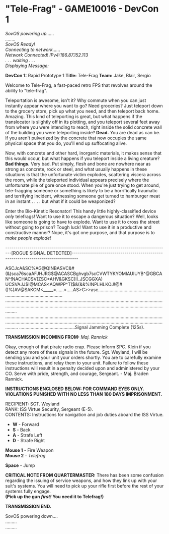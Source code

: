# **"Tele-Frag" - GAME10016 - DevCon 1**

_SovOS powering up...…  
.....…  
SovOS Ready!  
Connecting to network...…  
Network Connected! IPv4:186.87.152.113  
. . . waiting . . .  
Displaying Message:_  

**DevCon 1:** Rapid Prototype 1
**Title:** Tele-Frag
**Team:** Jake, Blair, Sergio

Welcome to Tele-Frag, a fast-paced retro FPS that revolves around the ability to "tele-frag". 

Teleportation is awesome, isn't it? Why commute when you can just instantly appear where you want to go? Need groceries? Just teleport down to the grocery store, pick up what you need, and then teleport back home. Amazing. This kind of teleporting is great, but what happens if the translocator is slightly off in its plotting, and you teleport several feet away from where you were intending to reach, right inside the solid concrete wall of the building you were teleporting inside? **Dead.** You are dead as can be. If you aren't pulverized by the concrete that now occupies the same physical space that you do, you'll end up suffocating alive. 

Now, with concrete and other hard, inorganic materials, it makes sense that this would occur, but what happens if you teleport inside a living creature? **Bad things.** Very bad. Put simply, flesh and bone are nowhere near as strong as concrete, rock or steel, and what usually happens in these situations is that the unfortunate victim explodes, scattering viscera across the room, while the teleported individual appears precisely where the unfortunate pile of gore once stood. When you're just trying to get around, tele-fragging someone or something is likely to be a horrifically traumatic and terrifying incident, witnessing someone get turned to hamburger meat in an instant . . . . but what if it could be weaponized? 

Enter the Bio-Kinetic Resonator! This handy little highly-classified device _only_ telefrags! Want to use it to escape a dangerous situation? Well, looks like someone is going to have to explode. Want to use it to cross the street without going to prison? Tough luck! Want to use it in a productive and constructive manner? Nope, it's got one purpose, and that purpose is to _make people explode!_ 

---------------------------------------------------------------------------------[ROGUE SIGNAL DETECTED]---------------------------------------------------------------------------------

ASCJcA&SC%AG@Q!NBASVC&#(&)sca76scaAFJHJRG$@ACASCBghvgb7scCVWTYKYOMIAUIUYB^@GBCAN^!NACHACSV(ZSC*AHV&GKSC)II_JSCGGXA)
UCSVAJJ$!@MCAS<AQWPP^T($&(&&%!NPLHLKOJ!@#()%)AV@SAKCM<_____=......>.....AS>C>>asc.............................................................................................…
..............................................................................................................................................................................................................................................................…
...............................................................................................................................................................................................................................................................…
............................................Signal Jamming Complete (125s).

**TRANSMISSION INCOMING FROM:** _Maj. Rannick_ 

Okay, enough of that pirate radio crap. Please inform SPC. Klein if you detect any more of these signals in the future. Sgt. Weyland, I will be sending you and your unit your orders shortly. You are to carefully examine these instructions, and relay them to your unit. Failure to follow these instructions will result in a penalty decided upon and administered by your CO. Serve with pride, strength, and courage, Sergeant. - Maj. Braden Rannick. 

**INSTRUCTIONS ENCLOSED BELOW: FOR COMMAND EYES ONLY. VIOLATIONS PUNISHED WITH NO LESS THAN 180 DAYS IMPRISONMENT.**

RECIPIENT: SGT. Weyland  
RANK: ISS Virtue Security, Sergeant (E-5).  
CONTENTS: Instructions for navigation and job duties aboard the ISS Virtue.   

- **W** - Forward  
- **S** - Back  
- **A** - Strafe Left  
- **D** - Strafe Right  

**Mouse 1** - Fire Weapon  
**Mouse 2** - _Telefrag_  

**Space** - Jump

**CRITICAL NOTE FROM QUARTERMASTER:** There has been some confusion regarding the issuing of service weapons, and how they link up with your suit's systems. You will need to pick up your rifle first before the rest of your systems fully engage.  
**(Pick up the gun _first!_ You need it to Telefrag!)**  

**TRANSMISSION END.**  

SovOS powering down.…  
......…  
......…  

